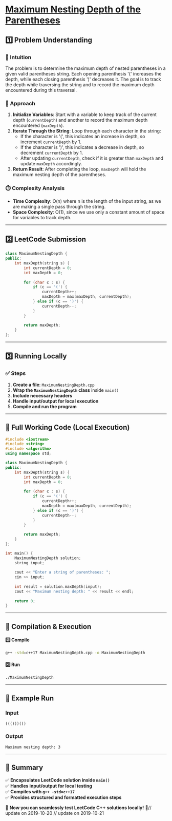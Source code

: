 # **[Maximum Nesting Depth of the Parentheses](https://leetcode.com/problems/maximum-nesting-depth-of-the-parentheses/description/)**  

## **1️⃣ Problem Understanding**  
### **📌 Intuition**  
The problem is to determine the maximum depth of nested parentheses in a given valid parentheses string. Each opening parenthesis '(' increases the depth, while each closing parenthesis ')' decreases it. The goal is to track the depth while traversing the string and to record the maximum depth encountered during this traversal.

### **🚀 Approach**  
1. **Initialize Variables**: Start with a variable to keep track of the current depth (`currentDepth`) and another to record the maximum depth encountered (`maxDepth`).
2. **Iterate Through the String**: Loop through each character in the string:
   - If the character is '(', this indicates an increase in depth, so increment `currentDepth` by 1.
   - If the character is ')', this indicates a decrease in depth, so decrement `currentDepth` by 1.
   - After updating `currentDepth`, check if it is greater than `maxDepth` and update `maxDepth` accordingly.
3. **Return Result**: After completing the loop, `maxDepth` will hold the maximum nesting depth of the parentheses.

### **⏱️ Complexity Analysis**  
- **Time Complexity**: O(n) where n is the length of the input string, as we are making a single pass through the string.
- **Space Complexity**: O(1), since we use only a constant amount of space for variables to track depth.

---  

## **2️⃣ LeetCode Submission**  
```cpp
class MaximumNestingDepth {
public:
    int maxDepth(string s) {
        int currentDepth = 0;
        int maxDepth = 0;
        
        for (char c : s) {
            if (c == '(') {
                currentDepth++;
                maxDepth = max(maxDepth, currentDepth);
            } else if (c == ')') {
                currentDepth--;
            }
        }
        
        return maxDepth;
    }
};
```  

---  

## **3️⃣ Running Locally**  
### **✅ Steps**  
1. **Create a file**: `MaximumNestingDepth.cpp`  
2. **Wrap the `MaximumNestingDepth` class** inside `main()`  
3. **Include necessary headers**  
4. **Handle input/output for local execution**  
5. **Compile and run the program**  

---  

## **📝 Full Working Code (Local Execution)**  
```cpp
#include <iostream>
#include <string>
#include <algorithm>
using namespace std;

class MaximumNestingDepth {
public:
    int maxDepth(string s) {
        int currentDepth = 0;
        int maxDepth = 0;
        
        for (char c : s) {
            if (c == '(') {
                currentDepth++;
                maxDepth = max(maxDepth, currentDepth);
            } else if (c == ')') {
                currentDepth--;
            }
        }
        
        return maxDepth;
    }
};

int main() {
    MaximumNestingDepth solution;
    string input;
    
    cout << "Enter a string of parentheses: ";
    cin >> input;
    
    int result = solution.maxDepth(input);
    cout << "Maximum nesting depth: " << result << endl;
    
    return 0;
}
```  

---  

## **🔧 Compilation & Execution**  
#### **1️⃣ Compile**  
```bash
g++ -std=c++17 MaximumNestingDepth.cpp -o MaximumNestingDepth
```  

#### **2️⃣ Run**  
```bash
./MaximumNestingDepth
```  

---  

## **🎯 Example Run**  
### **Input**  
```
((()))(()
```  
### **Output**  
```
Maximum nesting depth: 3
```  

---  

## **📌 Summary**  
✅ **Encapsulates LeetCode solution inside `main()`**  
✅ **Handles input/output for local testing**  
✅ **Compiles with `g++ -std=c++17`**  
✅ **Provides structured and formatted execution steps**  

🚀 **Now you can seamlessly test LeetCode C++ solutions locally!** 🚀// update on 2019-10-20
// update on 2019-10-21
